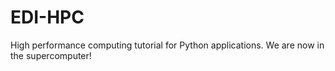 # EDI-HPC
High performance computing tutorial for Python applications.
We are now in the supercomputer!
